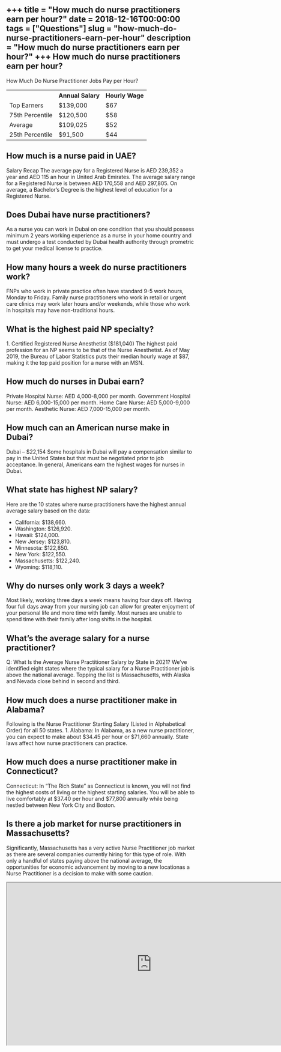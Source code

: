 +++
title = "How much do nurse practitioners earn per hour?"
date = 2018-12-16T00:00:00
tags = ["Questions"]
slug = "how-much-do-nurse-practitioners-earn-per-hour"
description = "How much do nurse practitioners earn per hour?"
+++
How much do nurse practitioners earn per hour?
----------------------------------------------

How Much Do Nurse Practitioner Jobs Pay per Hour?

<table><tr><th></th><th>Annual Salary</th><th>Hourly Wage</th></tr><tr><td>Top Earners</td><td>$139,000</td><td>$67</td></tr><tr><td>75th Percentile</td><td>$120,500</td><td>$58</td></tr><tr><td>Average</td><td>$109,025</td><td>$52</td></tr><tr><td>25th Percentile</td><td>$91,500</td><td>$44</td></tr></table>

How much is a nurse paid in UAE?
--------------------------------

Salary Recap The average pay for a Registered Nurse is AED 239,352 a year and AED 115 an hour in United Arab Emirates. The average salary range for a Registered Nurse is between AED 170,558 and AED 297,805. On average, a Bachelor’s Degree is the highest level of education for a Registered Nurse.

Does Dubai have nurse practitioners?
------------------------------------

As a nurse you can work in Dubai on one condition that you should possess minimum 2 years working experience as a nurse in your home country and must undergo a test conducted by Dubai health authority through prometric to get your medical license to practice.

How many hours a week do nurse practitioners work?
--------------------------------------------------

FNPs who work in private practice often have standard 9-5 work hours, Monday to Friday. Family nurse practitioners who work in retail or urgent care clinics may work later hours and/or weekends, while those who work in hospitals may have non-traditional hours.

What is the highest paid NP specialty?
--------------------------------------

1\. Certified Registered Nurse Anesthetist ($181,040) The highest paid profession for an NP seems to be that of the Nurse Anesthetist. As of May 2019, the Bureau of Labor Statistics puts their median hourly wage at $87, making it the top paid position for a nurse with an MSN.

How much do nurses in Dubai earn?
---------------------------------

Private Hospital Nurse: AED 4,000-8,000 per month. Government Hospital Nurse: AED 6,000-15,000 per month. Home Care Nurse: AED 5,000-9,000 per month. Aesthetic Nurse: AED 7,000-15,000 per month.

How much can an American nurse make in Dubai?
---------------------------------------------

Dubai – $22,154 Some hospitals in Dubai will pay a compensation similar to pay in the United States but that must be negotiated prior to job acceptance. In general, Americans earn the highest wages for nurses in Dubai.

What state has highest NP salary?
---------------------------------

Here are the 10 states where nurse practitioners have the highest annual average salary based on the data:

- California: $138,660.
- Washington: $126,920.
- Hawaii: $124,000.
- New Jersey: $123,810.
- Minnesota: $122,850.
- New York: $122,550.
- Massachusetts: $122,240.
- Wyoming: $118,110.

Why do nurses only work 3 days a week?
--------------------------------------

Most likely, working three days a week means having four days off. Having four full days away from your nursing job can allow for greater enjoyment of your personal life and more time with family. Most nurses are unable to spend time with their family after long shifts in the hospital.

What’s the average salary for a nurse practitioner?
---------------------------------------------------

Q: What Is the Average Nurse Practitioner Salary by State in 2021? We’ve identified eight states where the typical salary for a Nurse Practitioner job is above the national average. Topping the list is Massachusetts, with Alaska and Nevada close behind in second and third.

How much does a nurse practitioner make in Alabama?
---------------------------------------------------

Following is the Nurse Practitioner Starting Salary (Listed in Alphabetical Order) for all 50 states. 1. Alabama: In Alabama, as a new nurse practitioner, you can expect to make about $34.45 per hour or $71,660 annually. State laws affect how nurse practitioners can practice.

How much does a nurse practitioner make in Connecticut?
-------------------------------------------------------

Connecticut: In “The Rich State” as Connecticut is known, you will not find the highest costs of living or the highest starting salaries. You will be able to live comfortably at $37.40 per hour and $77,800 annually while being nestled between New York City and Boston.

Is there a job market for nurse practitioners in Massachusetts?
---------------------------------------------------------------

Significantly, Massachusetts has a very active Nurse Practitioner job market as there are several companies currently hiring for this type of role. With only a handful of states paying above the national average, the opportunities for economic advancement by moving to a new locationas a Nurse Practitioner is a decision to make with some caution.

<iframe allow="accelerometer; autoplay; clipboard-write; encrypted-media; gyroscope; picture-in-picture" allowfullscreen="" class="__youtube_prefs__  epyt-is-override  no-lazyload" data-no-lazy="1" data-origheight="433" data-origwidth="770" data-skipgform_ajax_framebjll="" height="433" id="_ytid_21454" loading="lazy" src="https://www.youtube.com/embed/GuE0h8JjAzY?enablejsapi=1&autoplay=0&cc_load_policy=0&cc_lang_pref=&iv_load_policy=1&loop=0&modestbranding=0&rel=1&fs=1&playsinline=0&autohide=2&theme=dark&color=red&controls=1&" title="YouTube player" width="770"></iframe>